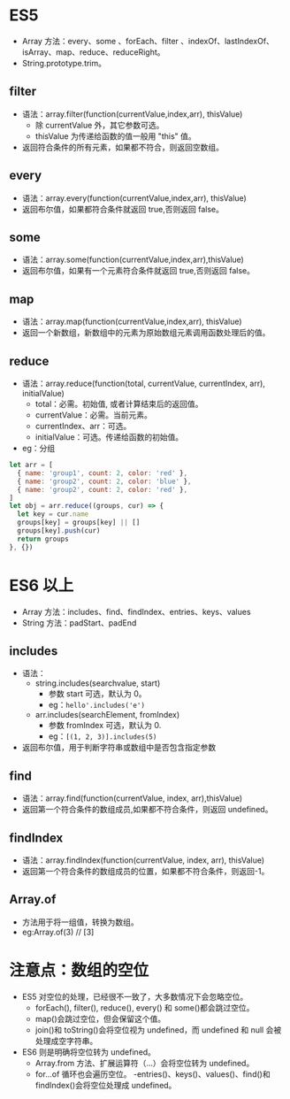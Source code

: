 # ES5

- Array 方法：every、some 、forEach、filter 、indexOf、lastIndexOf、isArray、map、reduce、reduceRight。
- String.prototype.trim。

## filter

- 语法：array.filter(function(currentValue,index,arr), thisValue)
  - 除 currentValue 外，其它参数可选。
  - thisValue 为传递给函数的值一般用 "this" 值。
- 返回符合条件的所有元素，如果都不符合，则返回空数组。

## every

- 语法：array.every(function(currentValue,index,arr), thisValue)
- 返回布尔值，如果都符合条件就返回 true,否则返回 false。

## some

- 语法：array.some(function(currentValue,index,arr),thisValue)
- 返回布尔值，如果有一个元素符合条件就返回 true,否则返回 false。

## map

- 语法：array.map(function(currentValue,index,arr), thisValue)
- 返回一个新数组，新数组中的元素为原始数组元素调用函数处理后的值。

## reduce

- 语法：array.reduce(function(total, currentValue, currentIndex, arr), initialValue)
  - total：必需。初始值, 或者计算结束后的返回值。
  - currentValue：必需。当前元素。
  - currentIndex、arr：可选。
  - initialValue：可选。传递给函数的初始值。
- eg：分组

```js
let arr = [
  { name: 'group1', count: 2, color: 'red' },
  { name: 'group2', count: 2, color: 'blue' },
  { name: 'group2', count: 2, color: 'red' },
]
let obj = arr.reduce((groups, cur) => {
  let key = cur.name
  groups[key] = groups[key] || []
  groups[key].push(cur)
  return groups
}, {})
```

# ES6 以上

- Array 方法：includes、find、findIndex、entries、keys、values
- String 方法：padStart、padEnd

## includes

- 语法：
  - string.includes(searchvalue, start)
    - 参数 start 可选，默认为 0。
    - eg：`hello'.includes('e')`
  - arr.includes(searchElement, fromIndex)
    - 参数 fromIndex 可选，默认为 0.
    - eg：`[(1, 2, 3)].includes(5)`
- 返回布尔值，用于判断字符串或数组中是否包含指定参数

## find

- 语法：array.find(function(currentValue, index, arr),thisValue)
- 返回第一个符合条件的数组成员,如果都不符合条件，则返回 undefined。

## findIndex

- 语法：array.findIndex(function(currentValue, index, arr), thisValue)
- 返回第一个符合条件的数组成员的位置，如果都不符合条件，则返回-1。

## Array.of

- 方法用于将一组值，转换为数组。
- eg:Array.of(3) // [3]

# 注意点：数组的空位

- ES5 对空位的处理，已经很不一致了，大多数情况下会忽略空位。
  - forEach(), filter(), reduce(), every() 和 some()都会跳过空位。
  - map()会跳过空位，但会保留这个值。
  - join()和 toString()会将空位视为 undefined，而 undefined 和 null 会被处理成空字符串。
- ES6 则是明确将空位转为 undefined。
  - Array.from 方法、扩展运算符（...）会将空位转为 undefined。
  - for...of 循环也会遍历空位。
    -entries()、keys()、values()、find()和 findIndex()会将空位处理成 undefined。

